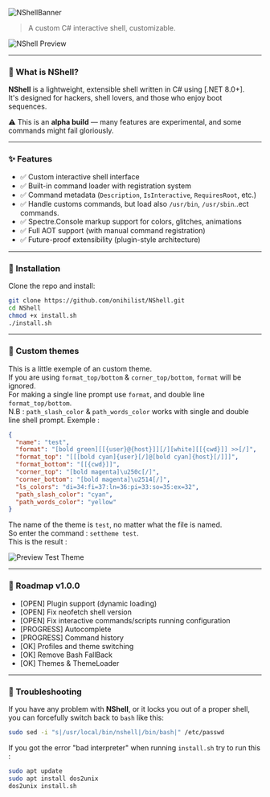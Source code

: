 
![NShellBanner](https://github.com/user-attachments/assets/f4feb3d9-3105-459f-b9da-c37df1b67446)

> A custom C# interactive shell, customizable.

![NShell Preview](https://github.com/user-attachments/assets/1635d16b-c6b1-4379-8ee6-2a0d5c8161fb)


---

### 🧠 What is NShell?

**NShell** is a lightweight, extensible shell written in C# using [.NET 8.0+].  
It's designed for hackers, shell lovers, and those who enjoy boot sequences.

⚠️ This is an **alpha build** — many features are experimental, and some commands might fail gloriously.

---

### ✨ Features

- ✅ Custom interactive shell interface
- ✅ Built-in command loader with registration system
- ✅ Command metadata (`Description`, `IsInteractive`, `RequiresRoot`, etc.)
- ✅ Handle customs commands, but load also `/usr/bin`, `/usr/sbin`..ect commands.
- ✅ Spectre.Console markup support for colors, glitches, animations
- ✅ Full AOT support (with manual command registration)
- ✅ Future-proof extensibility (plugin-style architecture)

---

### 🚀 Installation

Clone the repo and install:

```bash
git clone https://github.com/onihilist/NShell.git
cd NShell
chmod +x install.sh
./install.sh
```

---

### 🎨 Custom themes

This is a little exemple of an custom theme.</br>
If you are using `format_top/bottom` & `corner_top/bottom`, `format` will be ignored.</br>
For making a single line prompt use `format`, and double line `format_top/bottom`.</br>
N.B : `path_slash_color` & `path_words_color` works with single and double line shell prompt.
Exemple :
```json
{
  "name": "test",
  "format": "[bold green][[{user}@{host}]][/][white][[{cwd}]] >>[/]",
  "format_top": "[[[bold cyan]{user}[/]@[bold cyan]{host}[/]]]",
  "format_bottom": "[[{cwd}]]",
  "corner_top": "[bold magenta]\u250c[/]",
  "corner_bottom": "[bold magenta]\u2514[/]",
  "ls_colors": "di=34:fi=37:ln=36:pi=33:so=35:ex=32",
  "path_slash_color": "cyan",
  "path_words_color": "yellow"
}
```

The name of the theme is `test`, no matter what the file is named.</br>
So enter the command : `settheme test`.</br>
This is the result :

![Preview Test Theme](https://github.com/user-attachments/assets/eaea69b7-0f9e-4f0f-8d0b-7c92ffe8c4f1)

---

### 📡 Roadmap v1.0.0

- [OPEN] Plugin support (dynamic loading)
- [OPEN] Fix neofetch shell version
- [OPEN] Fix interactive commands/scripts running configuration
- [PROGRESS] Autocomplete
- [PROGRESS] Command history
- [OK] Profiles and theme switching
- [OK] Remove Bash FallBack
- [OK] Themes & ThemeLoader

---

### 🔧 Troubleshooting

If you have any problem with **NShell**, or it locks you out of a proper shell,  
you can forcefully switch back to `bash` like this:

```bash
sudo sed -i "s|/usr/local/bin/nshell|/bin/bash|" /etc/passwd
```

If you got the error "bad interpreter" when running `install.sh` try to run this :

```bash
sudo apt update
sudo apt install dos2unix
dos2unix install.sh
```
